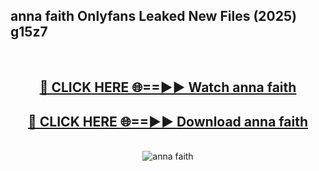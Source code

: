 <h2>anna faith Onlyfans Leaked New Files (2025) g15z7</h2>
<br>
<div align="center">
<h2><a href="https://mediafiles.top/anna_faith&ref=git" rel="nofollow">🔴 CLICK HERE 🌐==►► Watch anna faith</a></h2>
<h2><a href="https://mediafiles.top/anna_faith&ref=git" rel="nofollow">🔴 CLICK HERE 🌐==►► Download anna faith</a></h2>
<br>
<a href="https://mediafiles.top/anna_faith&ref=git" rel="nofollow" data-target="animated-image.originalLink"><img src="https://i.ibb.co.com/xMMVF88/686577567.gif" alt="anna faith" style="max-width: 100%; display: inline-block;" data-target="animated-image.originalImage"></a>
</div>
<br>
<br>